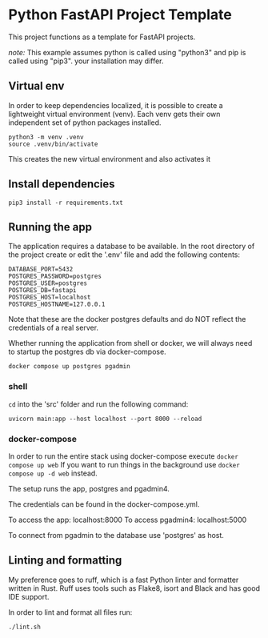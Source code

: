 # Python FastAPI Project Template
This project functions as a template for FastAPI projects. 

*note:* This example assumes python is called using "python3" and pip is called using "pip3". your installation may differ.

## Virtual env
In order to keep dependencies localized, it is possible to create a lightweight virtual environment (venv). 
Each venv gets their own independent set of python packages installed.

```shell
python3 -m venv .venv
source .venv/bin/activate
```

This creates the new virtual environment and also activates it

## Install dependencies
```
pip3 install -r requirements.txt
```

## Running the app
The application requires a database to be available.
In the root directory of the project create or edit the '.env' file and add the following contents:

```
DATABASE_PORT=5432
POSTGRES_PASSWORD=postgres
POSTGRES_USER=postgres
POSTGRES_DB=fastapi
POSTGRES_HOST=localhost
POSTGRES_HOSTNAME=127.0.0.1
```
Note that these are the docker postgres defaults and do NOT reflect the credentials of a real server.

Whether running the application from shell or docker, we will always need to startup the postgres db via docker-compose.

```shell
docker compose up postgres pgadmin
```

### shell
`cd` into the 'src' folder and run the following command:

```shell
uvicorn main:app --host localhost --port 8000 --reload
```

### docker-compose
In order to run the entire stack using docker-compose execute `docker compose up web`
If you want to run things in the background use `docker compose up -d web` instead.

The setup runs the app, postgres and pgadmin4.

The credentials can be found in the docker-compose.yml.

To access the app: localhost:8000
To access pgadmin4: localhost:5000

To connect from pgadmin to the database use 'postgres' as host.

## Linting and formatting
My preference goes to ruff, which is a fast Python linter and formatter written in Rust.
Ruff uses tools such as Flake8, isort and Black and has good IDE support.

In order to lint and format all files run: 

```shell
./lint.sh
```
